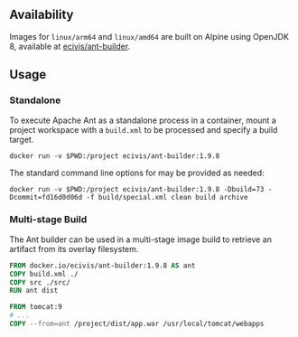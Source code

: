 ## Availability

Images for `linux/arm64` and `linux/amd64` are built on Alpine using OpenJDK 8, available at [ecivis/ant-builder](https://hub.docker.com/r/ecivis/ant-builder).


## Usage

### Standalone

To execute Apache Ant as a standalone process in a container, mount a project workspace with a `build.xml` to be processed and specify a build target.

```shell
docker run -v $PWD:/project ecivis/ant-builder:1.9.8
```

The standard command line options for may be provided as needed:

```shell
docker run -v $PWD:/project ecivis/ant-builder:1.9.8 -Dbuild=73 -Dcommit=fd16d0d06d -f build/special.xml clean build archive
```


### Multi-stage Build

The Ant builder can be used in a multi-stage image build to retrieve an artifact from its overlay filesystem.

```dockerfile
FROM docker.io/ecivis/ant-builder:1.9.8 AS ant
COPY build.xml ./
COPY src ./src/
RUN ant dist

FROM tomcat:9
# ...
COPY --from=ant /project/dist/app.war /usr/local/tomcat/webapps
```
